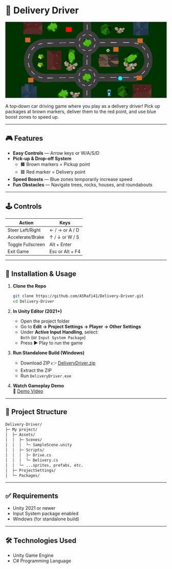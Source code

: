 # 🚚 Delivery Driver

![Game Preview](game_lobby.png)

A top‑down car driving game where you play as a delivery driver! Pick up packages at brown markers, deliver them to the red point, and use blue boost zones to speed up.

---

## 🎮 Features

- **Easy Controls** — Arrow keys or W/A/S/D  
- **Pick‑up & Drop‑off System**  
  - 🟫 Brown markers = Pickup point  
  - 🟥 Red marker = Delivery point  
- **Speed Boosts** — Blue zones temporarily increase speed  
- **Fun Obstacles** — Navigate trees, rocks, houses, and roundabouts  

---

## 🕹️ Controls

| Action             | Keys                 |
| ------------------ | -------------------- |
| Steer Left/Right   | ← / → or A / D       |
| Accelerate/Brake   | ↑ / ↓ or W / S       |
| Toggle Fullscreen  | Alt + Enter          |
| Exit Game          | Esc or Alt + F4      |

---

## 🚀 Installation & Usage

1. **Clone the Repo**  
   ```bash
   git clone https://github.com/ASRafi41/Delivery-Driver.git
   cd Delivery-Driver
   ```

2. **In Unity Editor (2021+)**  
    - Open the project folder  
    - Go to **Edit → Project Settings → Player → Other Settings**  
    - Under **Active Input Handling**, select:  
      `Both` (or `Input System Package`)  
    - Press ▶️ Play to run the game

3. **Run Standalone Build (Windows)**  
    - Download ZIP 👉 [DeliveryDriver.zip](https://drive.google.com/file/d/1IpfA9gmf4r49uA35f103UATuXw4lL3nj/view?usp=sharing)  
    - Extract the ZIP  
    - Run `DeliveryDriver.exe`

4. **Watch Gameplay Demo**  
    🎥 [Demo Video](https://drive.google.com/file/d/1pk87vCHWzWtXrESC4DXuSbT95xbcwrEO/view?usp=sharing)

---

## 📁 Project Structure

```
Delivery-Driver/
├─ My project/
│  ├─ Assets/
│  │  ├─ Scenes/
│  │  │  └─ SampleScene.unity
│  │  ├─ Scripts/
│  │  │  ├─ Drive.cs
│  │  │  └─ Delivery.cs
│  │  └─ ...sprites, prefabs, etc.
│  ├─ ProjectSettings/
│  └─ Packages/
```

---

## ✅ Requirements

- Unity 2021 or newer
- Input System package enabled
- Windows (for standalone build)

---

## 🛠️ Technologies Used

- Unity Game Engine  
- C# Programming Language  

